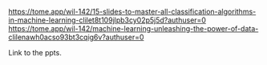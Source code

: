 https://tome.app/wil-142/15-slides-to-master-all-classification-algorithms-in-machine-learning-clilet8t109jlpb3cy02p5j5d?authuser=0
https://tome.app/wil-142/machine-learning-unleashing-the-power-of-data-clilenawh0acso93bt3cqig6v?authuser=0

Link to the ppts.
